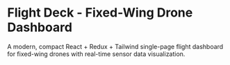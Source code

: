# Flight Deck - Fixed-Wing Drone Dashboard

A modern, compact React + Redux + Tailwind single-page flight dashboard for fixed-wing drones with real-time sensor data visualization.

